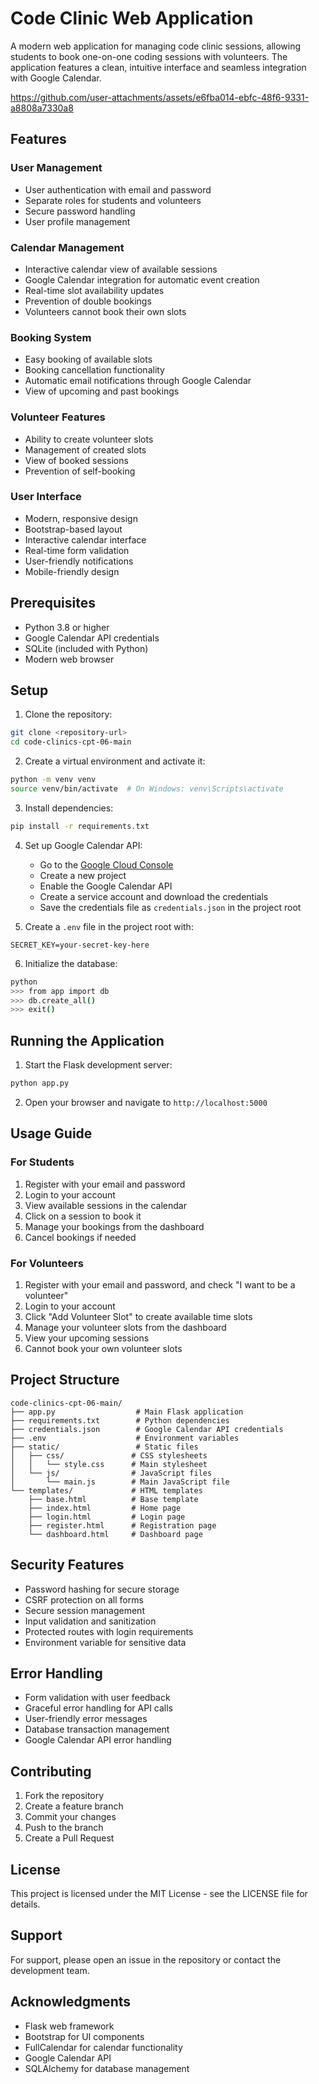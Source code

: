 # Code Clinic Web Application

A modern web application for managing code clinic sessions, allowing students to book one-on-one coding sessions with volunteers. The application features a clean, intuitive interface and seamless integration with Google Calendar.


https://github.com/user-attachments/assets/e6fba014-ebfc-48f6-9331-a8808a7330a8


## Features

### User Management
- User authentication with email and password
- Separate roles for students and volunteers
- Secure password handling
- User profile management

### Calendar Management
- Interactive calendar view of available sessions
- Google Calendar integration for automatic event creation
- Real-time slot availability updates
- Prevention of double bookings
- Volunteers cannot book their own slots

### Booking System
- Easy booking of available slots
- Booking cancellation functionality
- Automatic email notifications through Google Calendar
- View of upcoming and past bookings

### Volunteer Features
- Ability to create volunteer slots
- Management of created slots
- View of booked sessions
- Prevention of self-booking

### User Interface
- Modern, responsive design
- Bootstrap-based layout
- Interactive calendar interface
- Real-time form validation
- User-friendly notifications
- Mobile-friendly design

## Prerequisites

- Python 3.8 or higher
- Google Calendar API credentials
- SQLite (included with Python)
- Modern web browser

## Setup

1. Clone the repository:
```bash
git clone <repository-url>
cd code-clinics-cpt-06-main
```

2. Create a virtual environment and activate it:
```bash
python -m venv venv
source venv/bin/activate  # On Windows: venv\Scripts\activate
```

3. Install dependencies:
```bash
pip install -r requirements.txt
```

4. Set up Google Calendar API:
   - Go to the [Google Cloud Console](https://console.cloud.google.com/)
   - Create a new project
   - Enable the Google Calendar API
   - Create a service account and download the credentials
   - Save the credentials file as `credentials.json` in the project root

5. Create a `.env` file in the project root with:
```
SECRET_KEY=your-secret-key-here
```

6. Initialize the database:
```bash
python
>>> from app import db
>>> db.create_all()
>>> exit()
```

## Running the Application

1. Start the Flask development server:
```bash
python app.py
```

2. Open your browser and navigate to `http://localhost:5000`

## Usage Guide

### For Students
1. Register with your email and password
2. Login to your account
3. View available sessions in the calendar
4. Click on a session to book it
5. Manage your bookings from the dashboard
6. Cancel bookings if needed

### For Volunteers
1. Register with your email and password, and check "I want to be a volunteer"
2. Login to your account
3. Click "Add Volunteer Slot" to create available time slots
4. Manage your volunteer slots from the dashboard
5. View your upcoming sessions
6. Cannot book your own volunteer slots

## Project Structure

```
code-clinics-cpt-06-main/
├── app.py                  # Main Flask application
├── requirements.txt        # Python dependencies
├── credentials.json        # Google Calendar API credentials
├── .env                    # Environment variables
├── static/                 # Static files
│   ├── css/               # CSS stylesheets
│   │   └── style.css      # Main stylesheet
│   └── js/                # JavaScript files
│       └── main.js        # Main JavaScript file
└── templates/             # HTML templates
    ├── base.html          # Base template
    ├── index.html         # Home page
    ├── login.html         # Login page
    ├── register.html      # Registration page
    └── dashboard.html     # Dashboard page
```

## Security Features

- Password hashing for secure storage
- CSRF protection on all forms
- Secure session management
- Input validation and sanitization
- Protected routes with login requirements
- Environment variable for sensitive data

## Error Handling

- Form validation with user feedback
- Graceful error handling for API calls
- User-friendly error messages
- Database transaction management
- Google Calendar API error handling

## Contributing

1. Fork the repository
2. Create a feature branch
3. Commit your changes
4. Push to the branch
5. Create a Pull Request

## License

This project is licensed under the MIT License - see the LICENSE file for details.

## Support

For support, please open an issue in the repository or contact the development team.

## Acknowledgments

- Flask web framework
- Bootstrap for UI components
- FullCalendar for calendar functionality
- Google Calendar API
- SQLAlchemy for database management
